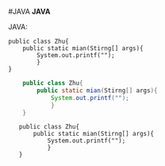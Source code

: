 #JAVA
**JAVA**

JAVA:
    
    public class Zhu{
        public static mian(Stirng[] args){
            System.out.printf("");
            }
    }
    

```JAVA
    public class Zhu{
        public static mian(Stirng[] args){
            System.out.printf("");
            }
    }
 ```
 
 
 ```
    public class Zhu{
        public static mian(Stirng[] args){
            System.out.printf("");
            }
    }
 ```
